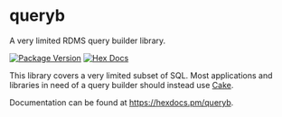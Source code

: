 # queryb

A very limited RDMS query builder library.

[![Package Version](https://img.shields.io/hexpm/v/queryb)](https://hex.pm/packages/queryb)
[![Hex Docs](https://img.shields.io/queryb/hex-docs-ffaff3)](https://hexdocs.pm/queryb/)

This library covers a very limited subset of SQL. Most applications and
libraries in need of a query builder should instead use [Cake](https://github.com/inoas/gleam-cake).

Documentation can be found at <https://hexdocs.pm/queryb>.
